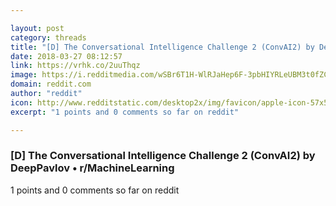 ```yaml
---

layout: post
category: threads
title: "[D] The Conversational Intelligence Challenge 2 (ConvAI2) by DeepPavlov"
date: 2018-03-27 08:12:57
link: https://vrhk.co/2uuThqz
image: https://i.redditmedia.com/wSBr6T1H-WlRJaHep6F-3pbHIYRLeUBM3t0fZCaVHQk.jpg?w=320&s=319aa7b9fb855db7f9c8913c0adf00df
domain: reddit.com
author: "reddit"
icon: http://www.redditstatic.com/desktop2x/img/favicon/apple-icon-57x57.png
excerpt: "1 points and 0 comments so far on reddit"

---
```


### [D] The Conversational Intelligence Challenge 2 (ConvAI2) by DeepPavlov • r/MachineLearning

1 points and 0 comments so far on reddit